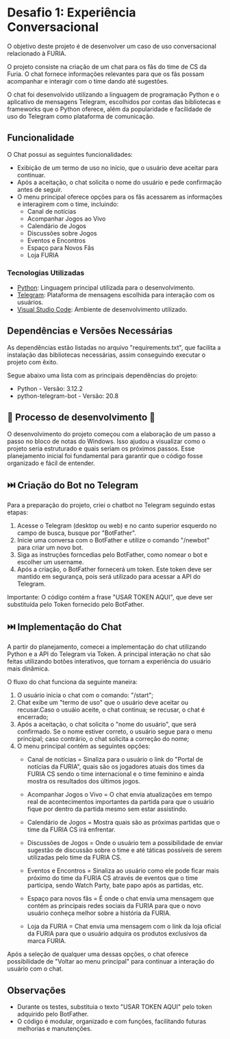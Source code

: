 # Desafio 1: Experiência Conversacional

O objetivo deste projeto é de desenvolver um caso de uso conversacional relacionado à FURIA.

O projeto consiste na criação de um chat para os fâs do time de CS da Furia. O chat fornece informações relevantes para que os fãs possam acompanhar e interagir com o time dando até sugestões.

O chat foi desenvolvido utilizando a linguagem de programação Python e o aplicativo de mensagens Telegram, escolhidos por contas das bibliotecas e frameworks que o Python oferece, além da popularidade e facilidade de uso do Telegram como plataforma de comunicação.


## Funcionalidade

O Chat possui as seguintes funcionalidades:

- Exibição de um termo de uso no início, que o usuário deve aceitar para continuar.
- Após a aceitação, o chat solicita o nome do usuário e pede confirmação antes de seguir.
- O menu principal oferece opções para os fãs acessarem as informações e interagirem com o time, incluindo:
    - Canal de notícias
    - Acompanhar Jogos ao Vivo
    - Calendário de Jogos
    - Discussões sobre Jogos
    - Eventos e Encontros
    - Espaço para Novos Fãs
    - Loja FURIA

### Tecnologias Utilizadas

* [Python](https://www.python.org/): Linguagem principal utilizada para o desenvolvimento.
* [Telegram](https://telegram.org/): Plataforma de mensagens escolhida para interação com os usuários.
* [Visual Studio Code](https://code.visualstudio.com/): Ambiente de desenvolvimento utilizado.


## Dependências e Versões Necessárias

As dependências estão listadas no arquivo "requirements.txt", que facilita a instalação das bibliotecas necessárias, assim conseguindo executar o projeto com êxito.

Segue abaixo uma lista com as principais dependências do projeto:

* Python - Versão: 3.12.2
* python-telegram-bot - Versão: 20.8

## 📌 Processo de desenvolvimento 📌

O desenvolvimento do projeto começou com a elaboração de um passo a passo no bloco de notas do Windows. Isso ajudou a visualizar como o projeto seria estruturado e quais seriam os próximos passos. Esse planejamento inicial foi fundamental para garantir que o código fosse organizado e fácil de entender.

## ⏭️ Criação do Bot no Telegram

Para a preparação do projeto, criei o chatbot no Telegram seguindo estas etapas:
1. Acesse o Telegram (desktop ou web) e no canto superior esquerdo no campo de busca, busque por "BotFather".
2. Inicie uma conversa com o BotFather e utilize o comando "/newbot" para criar um novo bot.
3. Siga as instruções forncedias pelo BotFather, como nomear o bot e escolher um username.
4. Após a criação, o BotFather fornecerá um token. Este token deve ser mantido em segurança, pois será utilizado para acessar a API do Telegram.


Importante: O código contém a frase "USAR TOKEN AQUI", que deve ser substituída pelo Token fornecido pelo BotFather.


## ⏭️ Implementação do Chat

A partir do planejamento, comecei a implementação do chat utilizando Python e a API do Telegram via Token.
A principal interação no chat são feitas utilizando botões interativos, que tornam a experiência do usuário mais dinâmica.

O fluxo do chat funciona da seguinte maneira:
1. O usuário inicia o chat com o comando: "/start";
2. Chat exibe um "termo de uso" que o usuário deve aceitar ou recusar.Caso o usuáio aceite, o chat continua; se recusar, o chat é encerrado;
3. Após a aceitação, o chat solicita o "nome do usuário", que será confirmado. Se o nome estiver correto, o usuário segue para o menu principal; caso contrário, o chat solicita a correção do nome;
4. O menu principal contém as seguintes opções:
    - Canal de notícias = Sinaliza para o usuário o link do "Portal de notícias da FURIA", quais são os jogadores atuais dos times da FURIA CS sendo o time internacional e o time feminino e ainda mostra os resultados dos últimos jogos. 

    - Acompanhar Jogos o Vivo = O chat envia atualizações em tempo real de acontecimentos importantes da partida para que o usuário fique por dentro da partida mesmo sem estar assistindo.

    - Calendário de Jogos = Mostra quais são as próximas partidas que o time da FURIA CS irá enfrentar.

    - Discussões de Jogos = Onde o usuário tem a possibilidade de enviar sugestão de discussão sobre o time e até táticas possíveis de serem utilizadas pelo time da FURIA CS.

    - Eventos e Encontros = Sinaliza ao usuário como ele pode ficar mais próximo do time da FURIA CS através de eventos que o time participa, sendo Watch Party, bate papo após as partidas, etc.

    - Espaço para novos fãs = É onde o chat envia uma mensagem que contém as principais redes sociais da FURIA para que o novo usuário conheça melhor sobre a história da FURIA.

    - Loja da FURIA = Chat envia uma mensagem com o link da loja oficial da FURIA para que o usuário adquira os produtos exclusivos da marca FURIA.

Após a seleção de qualquer uma dessas opções, o chat oferece possibilidade de "Voltar ao menu principal" para continuar a interação do usuário com o chat.

## Observações
- Durante os testes, substituia o texto "USAR TOKEN AQUI" pelo token adquirido pelo BotFather.
- O código é modular, organizado e com funções, facilitando futuras melhorias e manutenções.